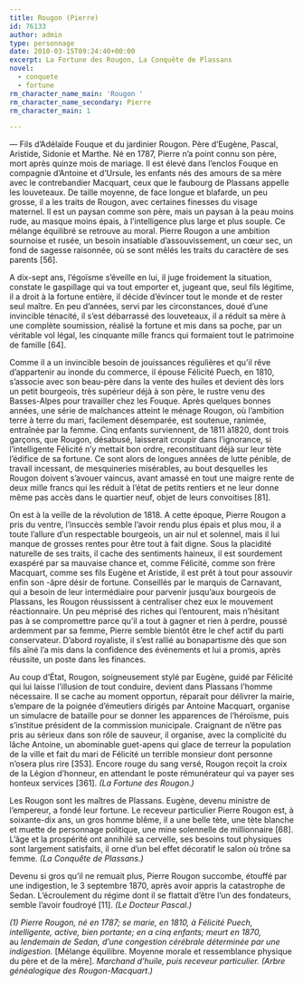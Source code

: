 ```yaml
---
title: Rougon (Pierre)
id: 76133
author: admin
type: personnage
date: 2010-03-15T09:24:40+00:00
excerpt: La Fortune des Rougon, La Conquête de Plassans
novel:
  - conquete
  - fortune
rm_character_name_main: 'Rougon '
rm_character_name_secondary: Pierre
rm_character_main: 1

---
```

— Fils d&rsquo;Adélaïde Fouque et du jardinier Rougon. Père d&rsquo;Eugène, Pascal, Aristide, Sidonie et Marthe. Né en 1787, Pierre n&rsquo;a point connu son père, mort après quinze mois de mariage. Il est élevé dans l&rsquo;enclos Fouque en compagnie d&rsquo;Antoine et d&rsquo;Ursule, les enfants nés des amours de sa mère avec le contrebandier Macquart, ceux que le faubourg de Plassans appelle les louveteaux. De taille moyenne, de face longue et blafarde, un peu grosse, il a les traits de Rougon, avec certaines finesses du visage maternel. Il est un paysan comme son père, mais un paysan à la peau moins rude, au masque moins épais, à l&rsquo;intelligence plus large et plus souple. Ce mélange équilibré se retrouve au moral. Pierre Rougon a une ambition sournoise et rusée, un besoin insatiable d&rsquo;assouvissement, un cœur sec, un fond de sagesse raisonnée, où se sont mêlés les traits du caractère de ses parents [56].

A dix-sept ans, l&rsquo;égoïsme s&rsquo;éveille en lui, il juge froidement la situation, constate le gaspillage qui va tout emporter et, jugeant que, seul fils légitime, il a droit à la fortune entière, il décide d&rsquo;évincer tout le monde et de rester seul maître. En peu d&rsquo;années, servi par les circonstances, doué d&rsquo;une invincible ténacité, il s&rsquo;est débarrassé des louveteaux, il a réduit sa mère <span style="font-family: Arial;">à </span>une complète soumission, réalisé la fortune et mis dans sa poche, par un véritable vol légal, les cinquante mille francs qui formaient tout le patrimoine de famille [64].

Comme il a un invincible besoin de jouissances régulières et qu&rsquo;il rêve d&rsquo;appartenir au inonde du commerce, il épouse Félicité Puech, en 1810, s&rsquo;associe avec son beau-père dans la vente des huiles et devient dès lors un petit bourgeois, très supérieur déjà à son père, le rustre venu des Basses-Alpes pour travailler chez les Fouque. Après quelques bonnes années, une série de malchances atteint le ménage Rougon, où l&rsquo;ambition terre à terre du mari, facilement désemparée, est soutenue, ranimée, entraînée par la femme. Cinq enfants surviennent, de 1811 à1820, dont trois garçons, que Rougon, désabusé, laisserait croupir dans l&rsquo;ignorance, si l&rsquo;intelligente Félicité n&rsquo;y mettait bon ordre, reconstituant déjà sur leur tète l&rsquo;édifice de sa fortune. Ce sont alors de longues années de lutte pénible, de travail incessant, de mesquineries misérables, au bout desquelles les Rougon doivent s&rsquo;avouer vaincus, avant amassé en tout une maigre rente de deux mille francs qui les réduit à l&rsquo;état de petits rentiers et ne leur donne même pas accès dans le quartier neuf, objet de leurs convoitises [81].

On est à la veille de la révolution de 1818. A cette époque, Pierre Rougon a pris du ventre, l&rsquo;insuccès semble l&rsquo;avoir rendu plus épais et plus mou, il a toute l&rsquo;allure d&rsquo;un respectable bourgeois, un air nul et solennel, mais il lui manque de grosses rentes pour être tout à fait digne. Sous la placidité naturelle de ses traits, il cache des sentiments haineux, il est sourdement exaspéré par sa mauvaise chance et, comme Félicité, comme son frère Macquart, comme ses fils Eugène et Aristide, il est prêt à tout pour assouvir enfin son -âpre désir de fortune. Conseillés par le marquis de Carnavant, qui a besoin de leur intermédiaire pour parvenir jusqu&rsquo;aux bourgeois de Plassans, les Rougon réussissent à centraliser chez eux le mouvement réactionnaire. Un peu méprisé des riches qui l&rsquo;entourent, mais n&rsquo;hésitant pas à se compromettre parce qu&rsquo;il a tout à gagner et rien à perdre, poussé ardemment par sa femme, Pierre semble bientôt être le chef actif du parti conservateur. D&rsquo;abord royaliste, il s&rsquo;est rallié au bonapartisme dès que son fils aîné l&rsquo;a mis dans la confidence des événements et lui a promis, après réussite, un poste dans les finances.

Au coup d&rsquo;État, Rougon, soigneusement stylé par Eugène, guidé par Félicité qui lui laisse l&rsquo;illusion de tout conduire, devient dans Plassans l&rsquo;homme nécessaire. Il se cache au moment opportun, réparait pour délivrer la mairie, s&rsquo;empare de la poignée d&rsquo;émeutiers dirigés par Antoine Macquart, organise un simulacre de bataille pour se donner les apparences de l&rsquo;héroïsme, puis s&rsquo;institue président de la commission municipale. Craignant de n&rsquo;être pas pris au sérieux dans son rôle de sauveur, il organise, avec la complicité du lâche Antoine, un abominable guet-apens qui glace de terreur la population de la ville et fait du mari de Félicité un terrible monsieur dont personne n&rsquo;osera plus rire [353]. Encore rouge du sang versé, Rougon reçoit la croix de la Légion d&rsquo;honneur, en attendant le poste rémunérateur qui va payer ses honteux services [361]. _(La Fortune des Rougon.)_

Les Rougon sont les maîtres de Plassans. Eugène, devenu ministre de l&rsquo;empereur, a fondé leur fortune. Le receveur particulier Pierre Rougon est, à soixante-dix ans, un gros homme blême, il a une belle tète, une tète blanche et muette de personnage politique, une mine solennelle de millionnaire [68]. L&rsquo;âge et la prospérité ont annihilé sa cervelle, ses besoins tout physiques sont largement satisfaits, il orne d&rsquo;un bel effet décoratif le salon où trône sa femme. _(La Conquête de Plassans.)_

Devenu si gros qu&rsquo;il ne remuait plus, Pierre Rougon succombe, étouffé par une indigestion, le 3 septembre 1870, après avoir appris la catastrophe de Sedan. L&rsquo;écroulement du régime dont il se flattait d&rsquo;être l&rsquo;un des fondateurs, semble l&rsquo;avoir foudroyé [11]. _(Le Docteur Pascal.)_

_(1) Pierre Rougon, né en 1787; se marie, en 1810, à Félicité Puech, intelligente, active, bien portante; en a cinq enfants; meurt en 1870,_ au _lendemain de Sedan, d&rsquo;une congestion cérébrale déterminée par une indigestion._ [Mélange équilibre. Moyenne morale et ressemblance physique du père et de la mère]. _Marchand d&rsquo;huile, puis receveur particulier. (Arbre généalogique des Rougon-Macquart.)_